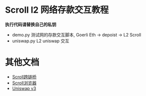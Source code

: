 # Scroll l2 网络存款交互教程

**执行代码请替换自己的私钥**

- demo.py 测试网的存款交互脚本, Goerli Eth -> depoist -> L2 Scroll
- uniswap.py L2 uniswap 交互  

# 其他文档
- [Scroll跨链桥](https://scroll.io/alpha/bridge)
- [Scroll浏览器](https://blockscout.scroll.io/)
- [Uniswap v3](https://uniswap-v3.scroll.io/#/swap)